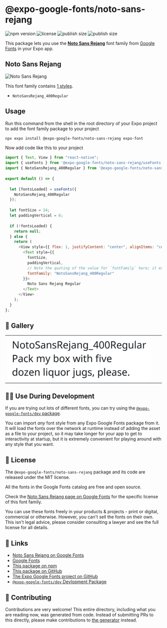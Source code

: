 # @expo-google-fonts/noto-sans-rejang

![npm version](https://flat.badgen.net/npm/v/@expo-google-fonts/noto-sans-rejang)
![license](https://flat.badgen.net/github/license/expo/google-fonts)
![publish size](https://flat.badgen.net/packagephobia/install/@expo-google-fonts/noto-sans-rejang)
![publish size](https://flat.badgen.net/packagephobia/publish/@expo-google-fonts/noto-sans-rejang)

This package lets you use the [**Noto Sans Rejang**](https://fonts.google.com/specimen/Noto+Sans+Rejang) font family from [Google Fonts](https://fonts.google.com/) in your Expo app.

## Noto Sans Rejang

![Noto Sans Rejang](./font-family.png)

This font family contains [1 styles](#-gallery).

- `NotoSansRejang_400Regular`

## Usage

Run this command from the shell in the root directory of your Expo project to add the font family package to your project

```sh
npx expo install @expo-google-fonts/noto-sans-rejang expo-font
```

Now add code like this to your project

```js
import { Text, View } from "react-native";
import { useFonts } from '@expo-google-fonts/noto-sans-rejang/useFonts';
import { NotoSansRejang_400Regular } from '@expo-google-fonts/noto-sans-rejang/400Regular';

export default () => {

  let [fontsLoaded] = useFonts({
    NotoSansRejang_400Regular
  });

  let fontSize = 24;
  let paddingVertical = 6;

  if (!fontsLoaded) {
    return null;
  } else {
    return (
      <View style={{ flex: 1, justifyContent: "center", alignItems: "center" }}>
        <Text style={{
          fontSize,
          paddingVertical,
          // Note the quoting of the value for `fontFamily` here; it expects a string!
          fontFamily: "NotoSansRejang_400Regular"
        }}>
          Noto Sans Rejang Regular
        </Text>
      </View>
    );
  }
};
```

## 🔡 Gallery


||||
|-|-|-|
|![NotoSansRejang_400Regular](./400Regular/NotoSansRejang_400Regular.ttf.png)||||


## 👩‍💻 Use During Development

If you are trying out lots of different fonts, you can try using the [`@expo-google-fonts/dev` package](https://github.com/expo/google-fonts/tree/master/font-packages/dev#readme).

You can import _any_ font style from any Expo Google Fonts package from it. It will load the fonts over the network at runtime instead of adding the asset as a file to your project, so it may take longer for your app to get to interactivity at startup, but it is extremely convenient for playing around with any style that you want.


## 📖 License

The `@expo-google-fonts/noto-sans-rejang` package and its code are released under the MIT license.

All the fonts in the Google Fonts catalog are free and open source.

Check the [Noto Sans Rejang page on Google Fonts](https://fonts.google.com/specimen/Noto+Sans+Rejang) for the specific license of this font family.

You can use these fonts freely in your products & projects - print or digital, commercial or otherwise. However, you can't sell the fonts on their own. This isn't legal advice, please consider consulting a lawyer and see the full license for all details.

## 🔗 Links

- [Noto Sans Rejang on Google Fonts](https://fonts.google.com/specimen/Noto+Sans+Rejang)
- [Google Fonts](https://fonts.google.com/)
- [This package on npm](https://www.npmjs.com/package/@expo-google-fonts/noto-sans-rejang)
- [This package on GitHub](https://github.com/expo/google-fonts/tree/master/font-packages/noto-sans-rejang)
- [The Expo Google Fonts project on GitHub](https://github.com/expo/google-fonts)
- [`@expo-google-fonts/dev` Devlopment Package](https://github.com/expo/google-fonts/tree/master/font-packages/dev)

## 🤝 Contributing

Contributions are very welcome! This entire directory, including what you are reading now, was generated from code. Instead of submitting PRs to this directly, please make contributions to [the generator](https://github.com/expo/google-fonts/tree/master/packages/generator) instead.
